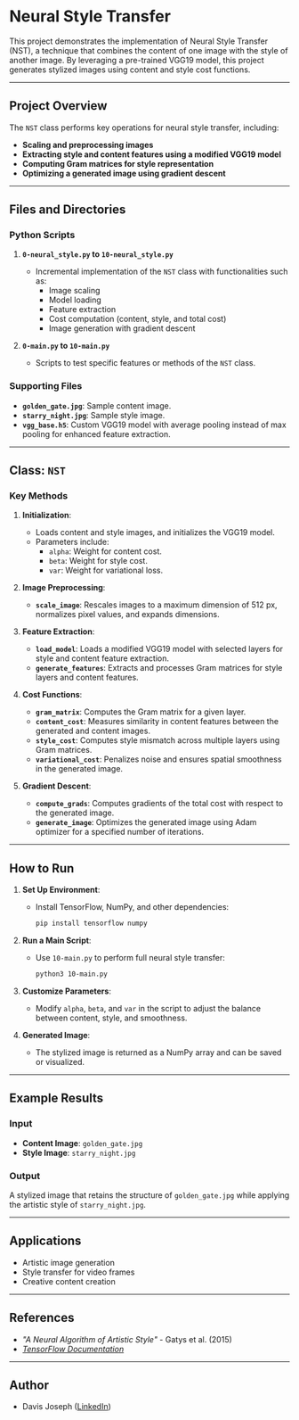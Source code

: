 # Neural Style Transfer

This project demonstrates the implementation of Neural Style Transfer (NST), a technique that combines the content of one image with the style of another image. By leveraging a pre-trained VGG19 model, this project generates stylized images using content and style cost functions.

---

## Project Overview

The `NST` class performs key operations for neural style transfer, including:
- **Scaling and preprocessing images**
- **Extracting style and content features using a modified VGG19 model**
- **Computing Gram matrices for style representation**
- **Optimizing a generated image using gradient descent**

---

## Files and Directories

### Python Scripts
1. **`0-neural_style.py` to `10-neural_style.py`**
   - Incremental implementation of the `NST` class with functionalities such as:
     - Image scaling
     - Model loading
     - Feature extraction
     - Cost computation (content, style, and total cost)
     - Image generation with gradient descent

2. **`0-main.py` to `10-main.py`**
   - Scripts to test specific features or methods of the `NST` class.

### Supporting Files
- **`golden_gate.jpg`**: Sample content image.
- **`starry_night.jpg`**: Sample style image.
- **`vgg_base.h5`**: Custom VGG19 model with average pooling instead of max pooling for enhanced feature extraction.

---

## Class: `NST`

### Key Methods

1. **Initialization**:
   - Loads content and style images, and initializes the VGG19 model.
   - Parameters include:
     - `alpha`: Weight for content cost.
     - `beta`: Weight for style cost.
     - `var`: Weight for variational loss.

2. **Image Preprocessing**:
   - **`scale_image`**: Rescales images to a maximum dimension of 512 px, normalizes pixel values, and expands dimensions.

3. **Feature Extraction**:
   - **`load_model`**: Loads a modified VGG19 model with selected layers for style and content feature extraction.
   - **`generate_features`**: Extracts and processes Gram matrices for style layers and content features.

4. **Cost Functions**:
   - **`gram_matrix`**: Computes the Gram matrix for a given layer.
   - **`content_cost`**: Measures similarity in content features between the generated and content images.
   - **`style_cost`**: Computes style mismatch across multiple layers using Gram matrices.
   - **`variational_cost`**: Penalizes noise and ensures spatial smoothness in the generated image.

5. **Gradient Descent**:
   - **`compute_grads`**: Computes gradients of the total cost with respect to the generated image.
   - **`generate_image`**: Optimizes the generated image using Adam optimizer for a specified number of iterations.

---

## How to Run

1. **Set Up Environment**:
   - Install TensorFlow, NumPy, and other dependencies:
     ```bash
     pip install tensorflow numpy
     ```

2. **Run a Main Script**:
   - Use `10-main.py` to perform full neural style transfer:
     ```bash
     python3 10-main.py
     ```

3. **Customize Parameters**:
   - Modify `alpha`, `beta`, and `var` in the script to adjust the balance between content, style, and smoothness.

4. **Generated Image**:
   - The stylized image is returned as a NumPy array and can be saved or visualized.

---

## Example Results

### Input
- **Content Image**: `golden_gate.jpg`
- **Style Image**: `starry_night.jpg`

### Output
A stylized image that retains the structure of `golden_gate.jpg` while applying the artistic style of `starry_night.jpg`.

---

## Applications
- Artistic image generation
- Style transfer for video frames
- Creative content creation

---

## References
- *"A Neural Algorithm of Artistic Style"* - Gatys et al. (2015)
- *[TensorFlow Documentation](https://www.tensorflow.org/)*

---

## Author
- Davis Joseph ([LinkedIn](https://www.linkedin.com/in/davis-joseph/))

